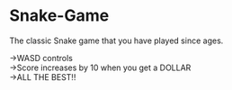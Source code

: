 # Snake-Game
The classic Snake game that you have played since ages.

->WASD controls                                   
->Score increases by 10 when you get a DOLLAR      
->ALL THE BEST!!                       
